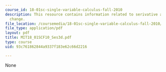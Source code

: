 ```yaml
---
course_id: 18-01sc-single-variable-calculus-fall-2010
description: This resource contains information related to serivative as a rate of
  change.
file_location: /coursemedia/18-01sc-single-variable-calculus-fall-2010/93c761862844a9337f183e62c66d2216_MIT18_01SCF10_Ses3d.pdf
file_type: application/pdf
layout: pdf
title: MIT18_01SCF10_Ses3d.pdf
type: course
uid: 93c761862844a9337f183e62c66d2216

---
```

None